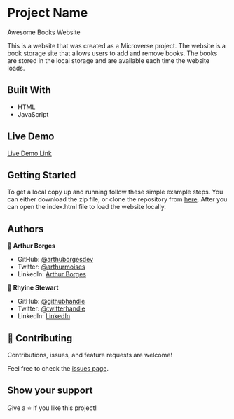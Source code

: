 # Project Name

Awesome Books Website

This is a website that was created as a Microverse project. The website is a book storage site that allows users to add and remove books. The books are stored in the local storage and are available each time the website loads. 

## Built With

- HTML
- JavaScript

## Live Demo

[Live Demo Link](https://github.com/the-catalystmc/awesome-books/tree/build-website)


## Getting Started

To get a local copy up and running follow these simple example steps. You can either download the zip file, or clone the repository from [here](https://github.com/the-catalystmc/awesome-books/tree/build-website). After you can open the index.html file to load the website locally.

## Authors
👤 **Arthur Borges**
- GitHub: [@arthuborgesdev](https://github.com/arthurborgesdev)
- Twitter: [@arthurmoises](https://twitter.com/arthurmoises)
- LinkedIn: [Arthur Borges](https://linkedin.com/in/arthurmoises) 

👤 **Rhyine Stewart**

- GitHub: [@githubhandle](https://github.com/the-catalyst-mc)
- Twitter: [@twitterhandle](https://twitter.com/catalystspeaks)
- LinkedIn: [LinkedIn](https://linkedin.com/in/rhyinestewart)


## 🤝 Contributing

Contributions, issues, and feature requests are welcome!

Feel free to check the [issues page](https://github.com/the-catalystmc/church-conference-capstone/issues).

## Show your support

Give a ⭐️ if you like this project!
